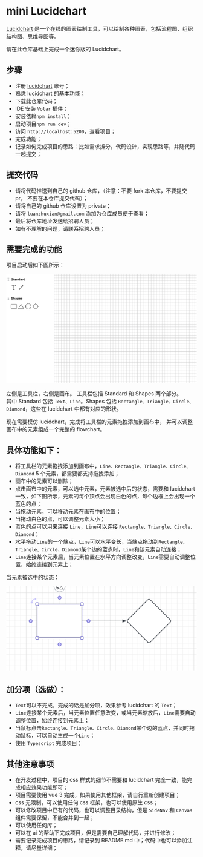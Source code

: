 # mini Lucidchart

[Lucidchart](https://www.lucidchart.com) 是一个在线的图表绘制工具，可以绘制各种图表，包括流程图、组织结构图、思维导图等。

请在此仓库基础上完成一个迷你版的 Lucidchart。

## 步骤

- 注册 [lucidchart](https://www.lucidchart.com) 账号；
- 熟悉 lucidchart 的基本功能；
- 下载此仓库代码；
- IDE 安装 `Volar` 插件；
- 安装依赖`npm install`；
- 启动项目`npm run dev`；
- 访问 `http://localhost:5200`，查看项目；
- 完成功能；
- 记录如何完成项目的思路：比如需求拆分，代码设计，实现思路等，并随代码一起提交；

## 提交代码

- 请将代码推送到自己的 github 仓库，（注意：不要 fork 本仓库，不要提交 pr， 不要在本仓库提交代码）；
- 请将自己的 github 仓库设置为 private；
- 请将 `luanzhuxian@gmail.com` 添加为仓库成员便于查看；
- 最后将仓库地址发送给招聘人员；
- 如有不理解的问题，请联系招聘人员；

## 需要完成的功能

项目启动后如下图所示：

![image](./images/1.png)

左侧是工具栏，右侧是画布。
工具栏包括 Standard 和 Shapes 两个部分。  
其中 Standard 包括 `Text、Line`。Shapes 包括 `Rectangle、Triangle、Circle、Diamond`，这些在 lucidchart 中都有对应的形状。

现在需要模仿 lucidchart，完成将工具栏的元素拖拽添加到画布中， 并可以调整画布中的元素组成一个完整的 flowchart。

## 具体功能如下：

- 将工具栏的元素拖拽添加到画布中，`Line、Rectangle、Triangle、Circle、Diamond` 5 个元素，都需要都支持拖拽添加；
- 画布中的元素可以删除；
- 点击画布中的元素，可以选中元素，元素被选中后的状态，需要和 lucidchart 一致，如下图所示，元素的每个顶点会出现白色的点，每个边框上会出现一个蓝色的点；
- 当拖动元素，可以移动元素在画布中的位置；
- 当拖动白色的点，可以调整元素大小；
- 蓝色的点可以用来连接 `Line`，`Line`可以连接 `Rectangle、Triangle、Circle、Diamond`；
- 水平拖动`Line`的一个端点，`Line`可以水平变长，当端点拖动到`Rectangle、Triangle、Circle、Diamond`某个边的蓝点时，`Line`和该元素自动连接；
- `Line`连接某个元素后，当元素位置在水平方向调整改变，`Line`需要自动调整位置，始终连接到元素上；

当元素被选中的状态：

![image](./images/2.png)

## 加分项（选做）：

- `Text`可以不完成，完成的话是加分项，效果参考 lucidchart 的 `Text`；
- `Line`连接某个元素后，当元素位置任意改变，或当元素缩放后，`Line`需要自动调整位置，始终连接到元素上；
- 当鼠标点击`Rectangle、Triangle、Circle、Diamond`某个边的蓝点，并同时拖动鼠标，可以自动生成一个`Line`；
- 使用 `Typescript` 完成项目；

## 其他注意事项

- 在开发过程中，项目的 css 样式的细节不需要和 lucidchart 完全一致，能完成相应效果功能即可；
- 项目需要使用 vue 3 完成，如果使用其他框架，请自行重新创建项目；
- css 无限制，可以使用任何 css 框架，也可以使用原生 css；
- 可以修改项目中已有的代码，也可以调整目录结构，但是 `SideNav` 和 `Canvas` 组件需要保留，不能合并到一起；
- 可以使用任何库；
- 可以在 ai 的帮助下完成项目，但是需要自己理解代码，并进行修改；
- 需要记录完成项目的思路，请记录到 README.md 中；代码中也可以添加注释，请尽量详细；
